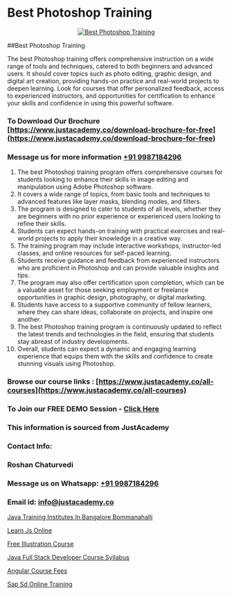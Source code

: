 # Best Photoshop Training

<p align="center">
  <a href="https://justacademy.co/course-detail/photoshop-training">
    <img src="https://justacademy.co/storage2/course_image/1676637576_course_image.webp" alt="Best Photoshop Training">
  </a>
</p>
##Best Photoshop Training

The best Photoshop training offers comprehensive instruction on a wide range of tools and techniques, catered to both beginners and advanced users. It should cover topics such as photo editing, graphic design, and digital art creation, providing hands-on practice and real-world projects to deepen learning. Look for courses that offer personalized feedback, access to experienced instructors, and opportunities for certification to enhance your skills and confidence in using this powerful software.
### To Download Our Brochure [https://www.justacademy.co/download-brochure-for-free](https://www.justacademy.co/download-brochure-for-free)
### Message us for more information [+91 9987184296](https://api.whatsapp.com/send?phone=919987184296)
1) The best Photoshop training program offers comprehensive courses for students looking to enhance their skills in image editing and manipulation using Adobe Photoshop software.
2) It covers a wide range of topics, from basic tools and techniques to advanced features like layer masks, blending modes, and filters.
3) The program is designed to cater to students of all levels, whether they are beginners with no prior experience or experienced users looking to refine their skills.
4) Students can expect hands-on training with practical exercises and real-world projects to apply their knowledge in a creative way.
5) The training program may include interactive workshops, instructor-led classes, and online resources for self-paced learning.
6) Students receive guidance and feedback from experienced instructors who are proficient in Photoshop and can provide valuable insights and tips.
7) The program may also offer certification upon completion, which can be a valuable asset for those seeking employment or freelance opportunities in graphic design, photography, or digital marketing.
8) Students have access to a supportive community of fellow learners, where they can share ideas, collaborate on projects, and inspire one another.
9) The best Photoshop training program is continuously updated to reflect the latest trends and technologies in the field, ensuring that students stay abreast of industry developments.
10) Overall, students can expect a dynamic and engaging learning experience that equips them with the skills and confidence to create stunning visuals using Photoshop.

### Browse our course links : [https://www.justacademy.co/all-courses](https://www.justacademy.co/all-courses) 
### To Join our FREE DEMO Session - [Click Here](https://www.justacademy.co/register-for-course-demo)


### This information is sourced from JustAcademy
### Contact Info:
### Roshan Chaturvedi
### Message us on Whatsapp: [+91 9987184296](https://api.whatsapp.com/send?phone=919987184296)
### Email id: [info@justacademy.co](mailto:info@justacademy.co)
                
[Java Training Institutes In Bangalore Bommanahalli](https://www.linkedin.com/pulse/java-training-institutes-bangalore-bommanahalli-justacademy-austin-hb4nf?trackingId=CCAA6cZwLht0pXCxLMJH%2BQ%3D%3D&lipi=urn%3Ali%3Apage%3Ad_flagship3_company_admin%3B6mOngjoRSHaPxoHR8xdeBw%3D%3D)

[Learn Js Online](https://www.linkedin.com/pulse/learn-js-online-justacademy-mumbai-so05c?trackingId=nkknCVLKQtGXYbVlDOlUTA%3D%3D&lipi=urn%3Ali%3Apage%3Ad_flagship3_showcase_admin%3Bwznj2UNcTieGGkSiw6VF5Q%3D%3D)

[Free Illustration Course](https://medium.com/@ranemanish460/free-illustration-course-4f19297573f6)

[Java Full Stack Developer Course Syllabus](https://medium.com/@prempja40/java-full-stack-developer-course-syllabus-5fd44aa9c7d6)

[Angular Course Fees](https://justacademyin.github.io/justacademy/angular-course-fees)

[Sap Sd Online Training](https://justacademyin.github.io/justacademy/sap-sd-online-training)

